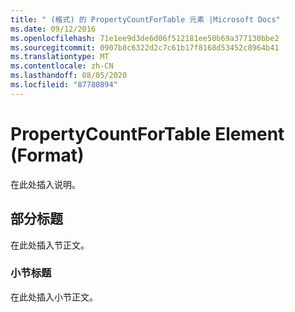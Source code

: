```yaml
---
title: " (格式) 的 PropertyCountForTable 元素 |Microsoft Docs"
ms.date: 09/12/2016
ms.openlocfilehash: 71e1ee9d3de6d06f512181ee50b69a377130bbe2
ms.sourcegitcommit: 0907b8c6322d2c7c61b17f8168d53452c8964b41
ms.translationtype: MT
ms.contentlocale: zh-CN
ms.lasthandoff: 08/05/2020
ms.locfileid: "87780894"
---
```

# <a name="propertycountfortable-element-format"></a>PropertyCountForTable Element (Format)

在此处插入说明。

## <a name="section-heading"></a>部分标题

在此处插入节正文。

### <a name="subsection-heading"></a>小节标题

在此处插入小节正文。
